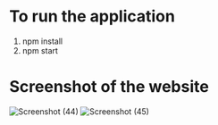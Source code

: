 # To run the application

1. npm install
2. npm start 

# Screenshot of the website

![Screenshot (44)](https://user-images.githubusercontent.com/41048737/143276920-8f3498da-930d-4b64-a26d-028080e206e4.png)
![Screenshot (45)](https://user-images.githubusercontent.com/41048737/143277007-2266a871-debe-4f98-9776-fb2a4e64fb3d.png)

